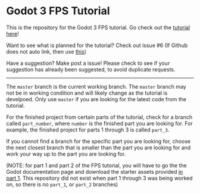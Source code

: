 # Godot 3 FPS Tutorial

This is the repository for the Godot 3 FPS tutorial.
Go check out the [tutorial here](http://docs.godotengine.org/en/latest/tutorials/3d/fps_tutorial/index.html)!

Want to see what is planned for the tutorial? Check out issue #6
(If Github does not auto link, then use [this](https://github.com/TwistedTwigleg/Godot_FPS_Tutorial/issues/6))

Have a suggestion? Make post a issue!
Please check to see if your suggestion has already been suggested, to avoid duplicate requests.


___

The `master` branch is the current working branch. The `master` branch may not be in working condition and will likely change as the tutorial is develpoed. Only use `master` if you are looking for the latest code from the tutorial.

For the finished project from certain parts of the tutorial, check for a branch called `part_number`, where `number` is the finished part you are looking for. For example, the finished project for parts 1 through 3 is called `part_3`. 

If you cannot find a branch for the specific part you are looking for, choose the next closest branch that is smaller than the part you are looking for and work your way up to the part you are looking for.

(NOTE: for part 1 and part 2 of the FPS tutorial, you will have to go the the Godot documentation page and download the starter assets provided [in part 1](http://docs.godotengine.org/en/latest/tutorials/3d/fps_tutorial/part_one.html). This repository did not exist when part 1 through 3 was being worked on, so there is no `part_1`, or `part_2` branches)